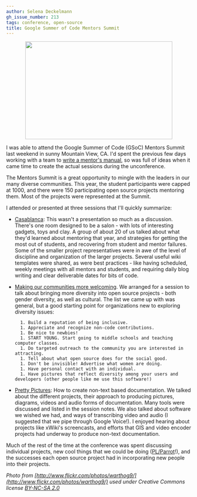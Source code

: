 ```yaml
---
author: Selena Deckelmann
gh_issue_number: 213
tags: conference, open-source
title: Google Summer of Code Mentors Summit
---
```




<a href="http://4.bp.blogspot.com/_lsIXJbnz6n8/Suj8WKOlWqI/AAAAAAAAADA/11tXz6rTCNQ/s1600-h/4045565440_c252a70f27.jpg" onblur="try {parent.deselectBloggerImageGracefully();} catch(e) {}"><img alt="" border="0" id="BLOGGER_PHOTO_ID_5397841611036383906" src="/blog/2009/10/28/google-summer-of-code-mentors-summit/image-0.jpeg" style="display:block; margin:0px auto 10px; text-align:center;cursor:pointer; cursor:hand;width: 400px; height: 266px;"/></a>

I was able to attend the Google Summer of Code (GSoC) Mentors Summit last weekend in sunny Mountain View, CA. I'd spent the previous few days working with a team to [write a mentor's manual](http://www.chesnok.com/daily/2009/10/24/gsoc-mentor-summit-and-the-new-mentors-manual/), so was full of ideas when it came time to create the actual sessions during the unconference.

The Mentors Summit is a great opportunity to mingle with the leaders in our many diverse communities. This year, the student participants were capped at 1000, and there were 150 participating open source projects mentoring them.  Most of the projects were represented at the Summit. 

I attended or presented at three sessions that I'll quickly summarize: 

- [Casablanca](http://gsoc-wiki.osuosl.org/index.php/CasablancaNotes): This wasn't a presentation so much as a discussion. There's one room designed to be a salon - with lots of interesting gadgets, toys and clay. A group of about 20 of us talked about what they'd learned about mentoring that year, and strategies for getting the most out of students, and recovering from student and mentor failures. Some of the smaller project representatives were in awe of the level of discipline and organization of the larger projects. Several useful wiki templates were shared, as were best practices - like having scheduled, weekly meetings with all mentors and students, and requiring daily blog writing and clear deliverable dates for bits of code.

- [Making our communities more welcoming](http://gsoc-wiki.osuosl.org/index.php/Making_our_communities_more_welcoming). We arranged for a session to talk about bringing more diversity into open source projects - both gender diversity, as well as cultural. The list we came up with was general, but a good starting point for organizations new to exploring diversity issues: 

        1. Build a reputation of being inclusive.
        1. Appreciate and recognize non-code contributions.
        1. Be nice to newbies!
        1. START YOUNG. Start going to middle schools and teaching computer classes.
        1. Do targeted outreach to the community you are interested in attracting.
        1. Tell about what open source does for the social good.
        1. Don't be invisible! Advertise what women are doing.
        1. Have personal contact with an individual.
        1. Have pictures that reflect diversity among your users and developers (other people like me use this software!)

- [Pretty Pictures](http://gsoc-wiki.osuosl.org/index.php/Pretty_Pictures): How to create non-text based documentation. We talked about the different projects, their approach to producing pictures, diagrams, videos and audio forms of documentation. Many tools were discussed and listed in the session notes. We also talked about software we wished we had, and ways of transcribing video and audio (I suggested that we pipe through Google Voice!). I enjoyed hearing about projects like xWiki's screencasts, and efforts that GIS and video encoder projects had underway to produce non-text documentation.
 

Much of the rest of the time at the conference was spent discussing individual projects, new cool things that we could be doing ([PL/Parrot](http://github.com/leto/plparrot)!), and the successes each open source project had in incorporating new people into their projects.

*Photo from [http://www.flickr.com/photos/warthog9/](http://www.flickr.com/photos/warthog9/) used under Creative Commons license [BY-NC-SA 2.0](http://creativecommons.org/licenses/by-nc-sa/2.0/)*


